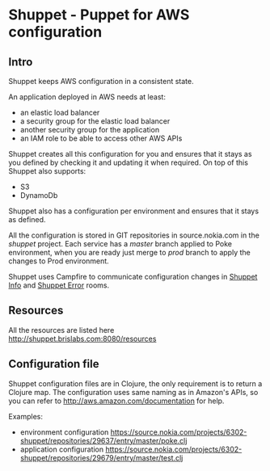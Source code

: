 # Shuppet - Puppet for AWS configuration

## Intro

Shuppet keeps AWS configuration in a consistent state.

An application deployed in AWS needs at least:

  * an elastic load balancer
  * a security group for the elastic load balancer
  * another security group for the application
  * an IAM role to be able to access other AWS APIs

Shuppet creates all this configuration for you and ensures that it stays as you defined by checking it and updating it when required.
On top of this Shuppet also supports:

  * S3
  * DynamoDb

Shuppet also has a configuration per environment and ensures that it stays as defined.

All the configuration is stored in GIT repositories in source.nokia.com in the _shuppet_ project. Each service has a _master_ branch applied to Poke environment, when you are ready just merge to _prod_ branch to apply the changes to Prod environment.

Shuppet uses Campfire to communicate configuration changes in [Shuppet Info](https://nokia-entertainment.campfirenow.com/room/580514) and [Shuppet Error](https://nokia-entertainment.campfirenow.com/room/580515) rooms.

## Resources

All the resources are listed here <http://shuppet.brislabs.com:8080/resources>

## Configuration file

Shuppet configuration files are in Clojure, the only requirement is to return a Clojure map.
The configuration uses same naming as in Amazon's APIs, so you can refer to <http://aws.amazon.com/documentation> for help.

Examples:

  * environment configuration <https://source.nokia.com/projects/6302-shuppet/repositories/29637/entry/master/poke.clj>
  * application configuration <https://source.nokia.com/projects/6302-shuppet/repositories/29679/entry/master/test.clj>
